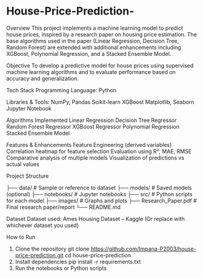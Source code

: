 # House-Price-Prediction-
Overview
This project implements a machine learning model to predict house prices, inspired by a research paper on housing price estimation. The base algorithms used in the paper (Linear Regression, Decision Tree, Random Forest) are extended with additional enhancements including XGBoost, Polynomial Regression, and a Stacked Ensemble Model.

Objective
To develop a predictive model for house prices using supervised machine learning algorithms and to evaluate performance based on accuracy and generalization.

Tech Stack
Programming Language: Python

Libraries & Tools:
NumPy, Pandas
Scikit-learn
XGBoost
Matplotlib, Seaborn
Jupyter Notebook

Algorithms Implemented
Linear Regression
Decision Tree Regressor
Random Forest Regressor
XGBoost Regressor
Polynomial Regression
Stacked Ensemble Model

Features & Enhancements
Feature Engineering (derived variables)
Correlation heatmap for feature selection
Evaluation using R², MAE, RMSE
Comparative analysis of multiple models
Visualization of predictions vs actual values

Project Structure

├── data/                    # Sample or reference to dataset
├── models/                  # Saved models (optional)
├── notebooks/               # Jupyter notebooks
├── src/                     # Python scripts for each model
├── images/                  # Graphs and plots
├── Research_Paper.pdf       # Final research paper/report
└── README.md

Dataset
Dataset used: Ames Housing Dataset – Kaggle
(Or replace with whichever dataset you used)

How to Run
1. Clone the repository
git clone https://github.com/Impana-P2003/house-price-prediction.git
cd house-price-prediction
2. Install dependencies
pip install -r requirements.txt
3. Run the notebooks or Python scripts


